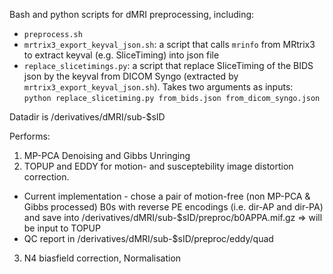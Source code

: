 Bash and python scripts for dMRI preprocessing, including:

 - `preprocess.sh`
 - `mrtrix3_export_keyval_json.sh`: a script that calls `mrinfo` from MRtrix3 to extract keyval (e.g. SliceTiming) into json file
 - `replace_slicetimings.py`: a script that replace SliceTiming of the BIDS json by the keyval from DICOM Syngo (extracted by `mrtrix3_export_keyval_json.sh`). Takes two arguments as inputs:  
`python replace_slicetiming.py from_bids.json from_dicom_syngo.json` 


Datadir is /derivatives/dMRI/sub-$sID

Performs:
1. MP-PCA Denoising and Gibbs Unringing 
2. TOPUP and EDDY for motion- and susceptebility image distortion correction. 
- Current implementation - chose a pair of motion-free (non MP-PCA & Gibbs processed) B0s with reverse PE encodings (i.e. dir-AP and dir-PA) and save into /derivatives/dMRI/sub-$sID/preproc/b0APPA.mif.gz => will be input to TOPUP
- QC report in /derivatives/dMRI/sub-$sID/preproc/eddy/quad
3. N4 biasfield correction, Normalisation
